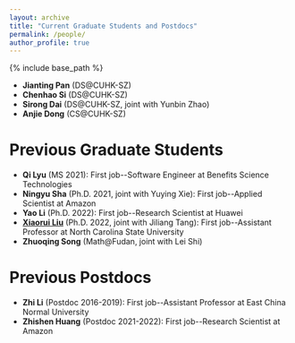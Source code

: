 ```yaml
---
layout: archive
title: "Current Graduate Students and Postdocs"
permalink: /people/
author_profile: true
---
```


{% include base_path %}

* **Jianting Pan** (DS@CUHK-SZ)
* **Chenhao Si** (DS@CUHK-SZ)
* **Sirong Dai** (DS@CUHK-SZ, joint with Yunbin Zhao)
* **Anjie Dong** (CS@CUHK-SZ)

Previous Graduate Students
===== 
* **Qi Lyu** (MS 2021): First job--Software Engineer at Benefits Science Technologies
* **Ningyu Sha** (Ph.D. 2021, joint with Yuying Xie): First job--Applied Scientist at Amazon
* **Yao Li** (Ph.D. 2022): First job--Research Scientist at Huawei
* [**Xiaorui Liu**](https://sites.google.com/ncsu.edu/xiaorui/) (Ph.D. 2022, joint with Jiliang Tang): First job--Assistant Professor at North Carolina State University
* **Zhuoqing Song** (Math@Fudan, joint with Lei Shi)

Previous Postdocs
=====
* **Zhi Li** (Postdoc 2016-2019): First job--Assistant Professor at East China Normal University
* **Zhishen Huang** (Postdoc 2021-2022): First job--Research Scientist at Amazon

<!-- * Jun Feng (Visitor 2018, Chengdu University of Technology) --> 

<!-- Previous Undergraduate Students (Chronological Order)
=====
* Jerry Luo (summer 2014, UCLA): Ph.D. in Mathematics at Arizona State University
* Kayla Shapiro (summer 2014, UC Berkeley): MS in Computer Science at Imperial College London
* Hao-Jun Michael Shi (summer 2014, UCLA): Ph.D. in Industrial Engineering and Management Sciences at Northwestern University
* Qi Yang (summer 2014, University of Southern California): Ph.D. in Data Science at MIT
* Kan Zhu (summer 2014, UCLA): MS in Computer Science at Columbia University
* Siqi Zhang (summer 2016, Southern University of Science and Technology): Ph.D. in Industrial Engineering at UIUC
* Andrew Schmidt (2016-2018, MSU): Ph.D. in Operations Research at Columbia University
* Tyler Will (2016-2018, MSU)
* Katja Oklejas (spring 2017, MSU)
* Qi Lyu (spring 2017, Xi'an Jiaotong University): MS in Computational Mathematics, Science and Engineering at Michigan State University 
* Zhenru Wang (spring 2017, MSU)
* Katrina Gensterblum (summer 2017, MSU): MS in Computational Mathematics, Science and Engineering at Michigan State University
* Huimin Hu (spring 2018, Xi'an Jiaotong University)
* Joseph Stafford (spring 2018, MSU)
* Chenyu Zhou (fall 2019, Guangzhou University)
* Jamie Schmidt (fall 2019, MSU)
* Benjamin Tuckey (fall 2019, MSU)
* Xingyu Yang (2020-2021, MSU): MS in Data Science at George Washington University
* Evan Bell (spring 2021, MSU)  
* Wenyu Shang (spring 2021, MSU): MS in Data Science at University of Southern California
* Chijin Liu (spring 2021, Xi'an Jiaotong University)
* William Chettleburgh (2020-2022, MSU)
* Yuantao Zhang (2022-2023, CUHK-SZ) -->
